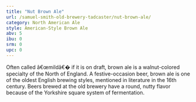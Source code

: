 ```yaml
---
title: "Nut Brown Ale"
url: /samuel-smith-old-brewery-tadcaster/nut-brown-ale/
category: North American Ale
style: American-Style Brown Ale
abv: 5
ibu: 0
srm: 0
upc: 0
---
```

Often called â€œmildâ€� if it is on draft, brown ale is a walnut-colored specialty of the North of England. A festive-occasion beer, brown ale is one of the oldest English brewing styles, mentioned in literature in the 16th century. Beers brewed at the old brewery have a round, nutty flavor because of the Yorkshire square system of fermentation.
